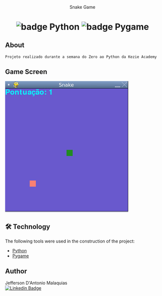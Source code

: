 <div align="center">
<p>Snake Game</p>    
</div>


<h1 align="center">
    <img src="https://img.shields.io/badge/-Python-yellow" alt="badge Python"/>
    <img src="https://img.shields.io/badge/-Pygame-brightgreen" alt="badge Pygame"/>
</h1>
 
## About
    Projeto realizado durante a semana do Zero ao Python da Kezie Academy


## Game Screen
<img src="./public/img/github/game-screen.png" alt="game screen"/>


## 🛠 Technology

The following tools were used in the construction of the project:

- [Python](https://www.python.org/about/)
- [Pygame](https://www.pygame.org/wiki/GettingStarted)


## Author

Jefferson D'Antonio Malaquias<br>
[![Linkedin Badge](https://img.shields.io/badge/-Jefferson-blue?style=flat-square&logo=Linkedin&logoColor=white&link=https://www.linkedin.com/in/jeffdantonio/)](https://www.linkedin.com/in/jefferson-dantonio)